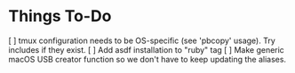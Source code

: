 # Things To-Do

[ ] tmux configuration needs to be OS-specific (see 'pbcopy' usage). Try includes if they exist.
[ ] Add asdf installation to "ruby" tag
[ ] Make generic macOS USB creator function so we don't have to keep updating the aliases.
